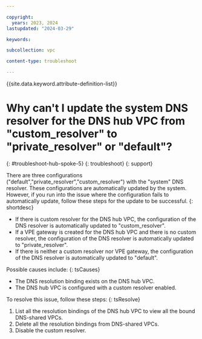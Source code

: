 ```yaml
---

copyright:
  years: 2023, 2024
lastupdated: "2024-03-29"

keywords:

subcollection: vpc

content-type: troubleshoot

---
```


{{site.data.keyword.attribute-definition-list}}

# Why can't I update the system DNS resolver for the DNS hub VPC from "custom_resolver" to "private_resolver" or "default"?
{: #troubleshoot-hub-spoke-5}
{: troubleshoot}
{: support}

There are three configurations ("default","private_resolver","custom_resolver") with the "system" DNS resolver. These configurations are automatically updated by the system. However, if you run into the issue where the configuration fails to automatically update, follow these steps for the update to be successful.
{: shortdesc}

* If there is custom resolver for the DNS hub VPC, the configuration of the DNS resolver is automatically updated to "custom_resolver".
* If a VPE gateway is created for the DNS hub VPC and there is no custom resolver, the configuration of the DNS resolver is automatically updated to "private_resolver".
* If there is neither a custom resolver nor VPE gateway, the configuration of the DNS resolver is automatically updated to "default".

Possible causes include:
{: tsCauses}

* The DNS resolution binding exists on the DNS hub VPC.
* The DNS hub VPC is configured with a custom resolver enabled.

To resolve this issue, follow these steps:
{: tsResolve}

1. List all the resolution bindings of the DNS hub VPC to view all the bound DNS-shared VPCs.
1. Delete all the resolution bindings from DNS-shared VPCs.
1. Disable the custom resolver.
